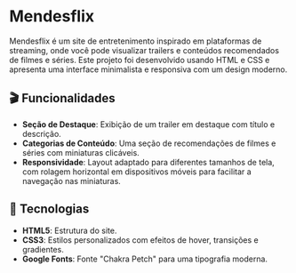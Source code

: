 # Mendesflix

Mendesflix é um site de entretenimento inspirado em plataformas de streaming, onde você pode visualizar trailers e conteúdos recomendados de filmes e séries. Este projeto foi desenvolvido usando HTML e CSS e apresenta uma interface minimalista e responsiva com um design moderno.


## 🎬 Funcionalidades

- **Seção de Destaque**: Exibição de um trailer em destaque com título e descrição.
- **Categorias de Conteúdo**: Uma seção de recomendações de filmes e séries com miniaturas clicáveis.
- **Responsividade**: Layout adaptado para diferentes tamanhos de tela, com rolagem horizontal em dispositivos móveis para facilitar a navegação nas miniaturas.

## 🚀 Tecnologias

- **HTML5**: Estrutura do site.
- **CSS3**: Estilos personalizados com efeitos de hover, transições e gradientes.
- **Google Fonts**: Fonte "Chakra Petch" para uma tipografia moderna.
